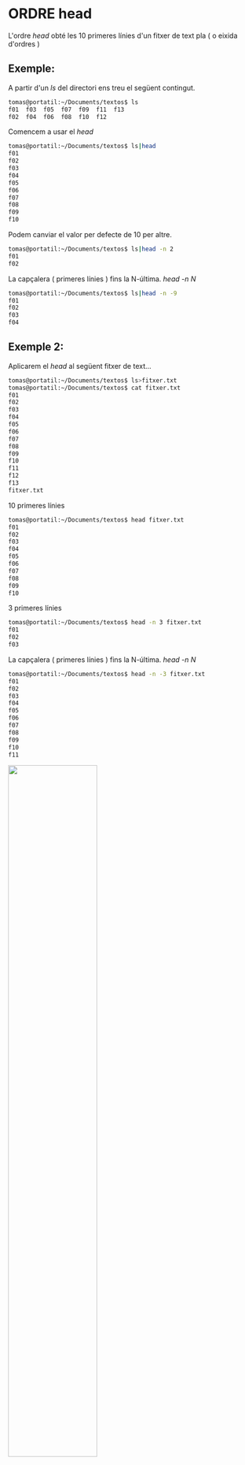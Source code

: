 # ORDRE head

L'ordre *head* obté les 10 primeres línies d'un fitxer de text pla ( o eixida d'ordres )

## Exemple:
A partir d'un *ls* del directori ens treu el següent contingut.
```bash
tomas@portatil:~/Documents/textos$ ls
f01  f03  f05  f07  f09  f11  f13
f02  f04  f06  f08  f10  f12
```
Comencem a usar el *head*
```bash
tomas@portatil:~/Documents/textos$ ls|head
f01
f02
f03
f04
f05
f06
f07
f08
f09
f10
```
Podem canviar el valor per defecte de 10 per altre.
```bash
tomas@portatil:~/Documents/textos$ ls|head -n 2
f01
f02
```
La capçalera ( primeres línies ) fins la N-última. *head -n N*
```bash
tomas@portatil:~/Documents/textos$ ls|head -n -9
f01
f02
f03
f04
```
## Exemple 2:
Aplicarem el *head* al següent fitxer de text...
```bash
tomas@portatil:~/Documents/textos$ ls>fitxer.txt
tomas@portatil:~/Documents/textos$ cat fitxer.txt 
f01
f02
f03
f04
f05
f06
f07
f08
f09
f10
f11
f12
f13
fitxer.txt
```
10 primeres línies
```bash
tomas@portatil:~/Documents/textos$ head fitxer.txt 
f01
f02
f03
f04
f05
f06
f07
f08
f09
f10
```
3 primeres línies
```bash
tomas@portatil:~/Documents/textos$ head -n 3 fitxer.txt 
f01
f02
f03
```
La capçalera ( primeres línies ) fins la N-última. *head -n N*
```bash
tomas@portatil:~/Documents/textos$ head -n -3 fitxer.txt 
f01
f02
f03
f04
f05
f06
f07
f08
f09
f10
f11
```
<img src='./IMATGES/had.png' width=60%/>
